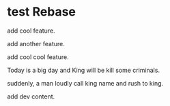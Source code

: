 # test Rebase 

add cool feature.

add another feature.

add cool cool feature.

Today is a big day and King will be kill some criminals.

suddenly, a man loudly call king name and rush to king.

add dev content.
